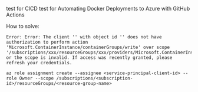 test for CICD
test for Automating Docker Deployments to Azure with GitHub Actions



How to solve:
```
Error: Error: The client '' with object id '' does not have authorization to perform action 'Microsoft.ContainerInstance/containerGroups/write' over scope '/subscriptions/xxx/resourceGroups/xxx/providers/Microsoft.ContainerInstance/containerGroups/xxx' or the scope is invalid. If access was recently granted, please refresh your credentials.

```

```
az role assignment create --assignee <service-principal-client-id> --role Owner --scope /subscriptions/<subscription-id>/resourceGroups/<resource-group-name>
```